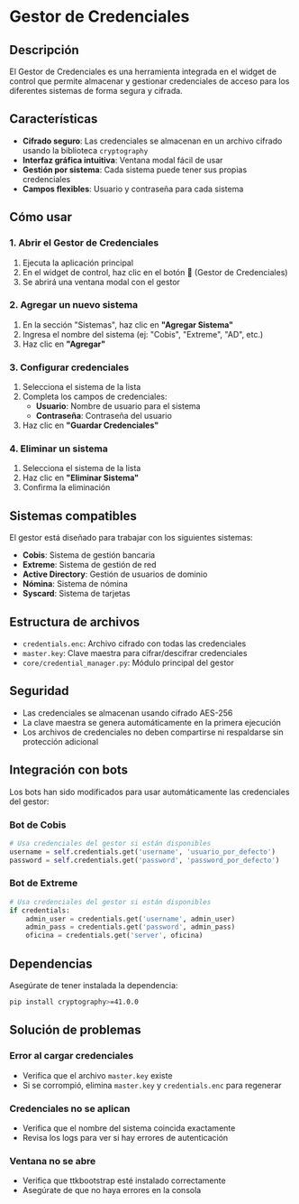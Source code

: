 # Gestor de Credenciales

## Descripción

El Gestor de Credenciales es una herramienta integrada en el widget de control que permite almacenar y gestionar credenciales de acceso para los diferentes sistemas de forma segura y cifrada.

## Características

- **Cifrado seguro**: Las credenciales se almacenan en un archivo cifrado usando la biblioteca `cryptography`
- **Interfaz gráfica intuitiva**: Ventana modal fácil de usar
- **Gestión por sistema**: Cada sistema puede tener sus propias credenciales
- **Campos flexibles**: Usuario y contraseña para cada sistema

## Cómo usar

### 1. Abrir el Gestor de Credenciales

1. Ejecuta la aplicación principal
2. En el widget de control, haz clic en el botón **🔑** (Gestor de Credenciales)
3. Se abrirá una ventana modal con el gestor

### 2. Agregar un nuevo sistema

1. En la sección "Sistemas", haz clic en **"Agregar Sistema"**
2. Ingresa el nombre del sistema (ej: "Cobis", "Extreme", "AD", etc.)
3. Haz clic en **"Agregar"**

### 3. Configurar credenciales

1. Selecciona el sistema de la lista
2. Completa los campos de credenciales:
   - **Usuario**: Nombre de usuario para el sistema
   - **Contraseña**: Contraseña del usuario
3. Haz clic en **"Guardar Credenciales"**

### 4. Eliminar un sistema

1. Selecciona el sistema de la lista
2. Haz clic en **"Eliminar Sistema"**
3. Confirma la eliminación

## Sistemas compatibles

El gestor está diseñado para trabajar con los siguientes sistemas:

- **Cobis**: Sistema de gestión bancaria
- **Extreme**: Sistema de gestión de red
- **Active Directory**: Gestión de usuarios de dominio
- **Nómina**: Sistema de nómina
- **Syscard**: Sistema de tarjetas

## Estructura de archivos

- `credentials.enc`: Archivo cifrado con todas las credenciales
- `master.key`: Clave maestra para cifrar/descifrar credenciales
- `core/credential_manager.py`: Módulo principal del gestor

## Seguridad

- Las credenciales se almacenan usando cifrado AES-256
- La clave maestra se genera automáticamente en la primera ejecución
- Los archivos de credenciales no deben compartirse ni respaldarse sin protección adicional

## Integración con bots

Los bots han sido modificados para usar automáticamente las credenciales del gestor:

### Bot de Cobis
```python
# Usa credenciales del gestor si están disponibles
username = self.credentials.get('username', 'usuario_por_defecto')
password = self.credentials.get('password', 'password_por_defecto')
```

### Bot de Extreme
```python
# Usa credenciales del gestor si están disponibles
if credentials:
    admin_user = credentials.get('username', admin_user)
    admin_pass = credentials.get('password', admin_pass)
    oficina = credentials.get('server', oficina)
```

## Dependencias

Asegúrate de tener instalada la dependencia:
```bash
pip install cryptography>=41.0.0
```

## Solución de problemas

### Error al cargar credenciales
- Verifica que el archivo `master.key` existe
- Si se corrompió, elimina `master.key` y `credentials.enc` para regenerar

### Credenciales no se aplican
- Verifica que el nombre del sistema coincida exactamente
- Revisa los logs para ver si hay errores de autenticación

### Ventana no se abre
- Verifica que ttkbootstrap esté instalado correctamente
- Asegúrate de que no haya errores en la consola

